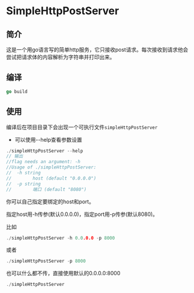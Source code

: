 # SimpleHttpPostServer
## 简介
这是一个用go语言写的简单http服务，它只接收post请求。每次接收到请求他会尝试把请求体的内容解析为字符串并打印出来。
## 编译
```go
go build
```
## 使用
编译后在项目目录下会出现一个可执行文件`simpleHttpPostServer`
- 可以使用--help查看参数设置
```go
./simpleHttpPostServer --help
// 输出
//flag needs an argument: -h
//Usage of ./simpleHttpPostServer:
//  -h string
//        host (default "0.0.0.0")
//  -p string
//        端口 (default "8080")
```
你可以自己指定要绑定的host和port。

指定host用-h传参(默认0.0.0.0)，指定port用-p传参(默认8080)。

比如
```go
./simpleHttpPostServer -h 0.0.0.0 -p 8000
```
或者
```go
./simpleHttpPostServer -p 8000
```
也可以什么都不传，直接使用默认的0.0.0.0:8000
```go
./simpleHttpPostServer
```


